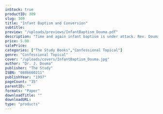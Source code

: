 ```yaml
---
inStock: true
productID: 309
slug: 309
title: "Infant Baptism and Conversion"
subtitle: 
preview: "/uploads/previews/InfantBaptism_Douma.pdf"
description: "Time and again infant baptism is under attack. Rev. Douma uses this book to help its readers understand why infants of God fearing parents should be baptized. 6 Outlines, no questions."
price: 5.00
salePrice: 
categories: ["The Study Books","Confessional Topical"]
genre: "Confessional Topical"
cover: "/uploads/covers/InfantBaptism_Douma.jpg"
author: "Dr. J. Douma"
publisher: "The Study"
ISBN: "0886660211"
publishYear: "1997"
pageCount: "35"
parentID: ""
formats: "Paper"
downloadTitle: ""
downloadURL: 
type: "products"
---
```

